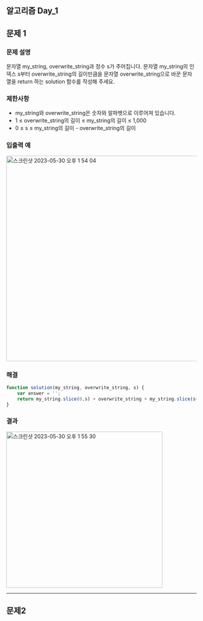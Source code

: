 ## 알고리즘 Day_1 

## 문제 1
### 문제 설명  
문자열 my_string, overwrite_string과 정수 s가 주어집니다. 문자열 my_string의 인덱스 s부터 overwrite_string의 길이만큼을 문자열 overwrite_string으로 바꾼 문자열을 return 하는 solution 함수를 작성해 주세요.  

### 제한사항
- my_string와 overwrite_string은 숫자와 알파벳으로 이루어져 있습니다.  
- 1 ≤ overwrite_string의 길이 ≤ my_string의 길이 ≤ 1,000  
- 0 ≤ s ≤ my_string의 길이 - overwrite_string의 길이  

### 입출력 예  
<img width="543" alt="스크린샷 2023-05-30 오후 1 54 04" src="https://github.com/EUN-HA-CHOI/HTML-CSS-JS-Study/assets/97012561/3be35a30-bcb8-446b-8032-1d3e44fde9b4">

### 해결  
```javascript
function solution(my_string, overwrite_string, s) {
    var answer = '';
    return my_string.slice(0,s) + overwrite_string + my_string.slice(s+overwrite_string.length);
}
```

### 결과  
<img width="413" alt="스크린샷 2023-05-30 오후 1 55 30" src="https://github.com/EUN-HA-CHOI/HTML-CSS-JS-Study/assets/97012561/57c600ab-7375-4898-aad0-6f54c83017da">

<hr> 

## 문제2   
